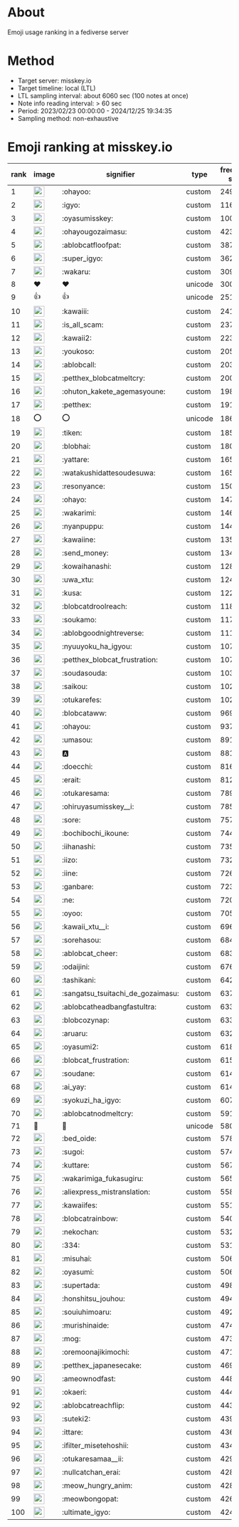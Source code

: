 # About
Emoji usage ranking in a fediverse server

# Method
- Target server: misskey.io
- Target timeline: local (LTL)
- LTL sampling interval: about 6060 sec (100 notes at once)
- Note info reading interval: > 60 sec
- Period: 2023/02/23 00:00:00 - 2024/12/25 19:34:35 
- Sampling method: non-exhaustive

# Emoji ranking at misskey.io

|rank|image|signifier|type|frequency score|
|----|----|----|----|----|
|1|<img height="24" src="https://misskey.io/emoji/ohayoo.webp">|:ohayoo:|custom|249681|
|2|<img height="24" src="https://misskey.io/emoji/igyo.webp">|:igyo:|custom|116445|
|3|<img height="24" src="https://misskey.io/emoji/oyasumisskey.webp">|:oyasumisskey:|custom|100645|
|4|<img height="24" src="https://misskey.io/emoji/ohayougozaimasu.webp">|:ohayougozaimasu:|custom|42345|
|5|<img height="24" src="https://misskey.io/emoji/ablobcatfloofpat.webp">|:ablobcatfloofpat:|custom|38733|
|6|<img height="24" src="https://misskey.io/emoji/super_igyo.webp">|:super_igyo:|custom|36276|
|7|<img height="24" src="https://misskey.io/emoji/wakaru.webp">|:wakaru:|custom|30923|
|8|❤|❤|unicode|30015|
|9|👍|👍|unicode|25148|
|10|<img height="24" src="https://misskey.io/emoji/kawaiii.webp">|:kawaiii:|custom|24168|
|11|<img height="24" src="https://misskey.io/emoji/is_all_scam.webp">|:is_all_scam:|custom|23707|
|12|<img height="24" src="https://misskey.io/emoji/kawaii2.webp">|:kawaii2:|custom|22394|
|13|<img height="24" src="https://misskey.io/emoji/youkoso.webp">|:youkoso:|custom|20505|
|14|<img height="24" src="https://misskey.io/emoji/ablobcall.webp">|:ablobcall:|custom|20352|
|15|<img height="24" src="https://misskey.io/emoji/petthex_blobcatmeltcry.webp">|:petthex_blobcatmeltcry:|custom|20001|
|16|<img height="24" src="https://misskey.io/emoji/ohuton_kakete_agemasyoune.webp">|:ohuton_kakete_agemasyoune:|custom|19894|
|17|<img height="24" src="https://misskey.io/emoji/petthex.webp">|:petthex:|custom|19184|
|18|⭕|⭕|unicode|18652|
|19|<img height="24" src="https://misskey.io/emoji/tiken.webp">|:tiken:|custom|18526|
|20|<img height="24" src="https://misskey.io/emoji/blobhai.webp">|:blobhai:|custom|18058|
|21|<img height="24" src="https://misskey.io/emoji/yattare.webp">|:yattare:|custom|16587|
|22|<img height="24" src="https://misskey.io/emoji/watakushidattesoudesuwa.webp">|:watakushidattesoudesuwa:|custom|16567|
|23|<img height="24" src="https://misskey.io/emoji/resonyance.webp">|:resonyance:|custom|15084|
|24|<img height="24" src="https://misskey.io/emoji/ohayo.webp">|:ohayo:|custom|14747|
|25|<img height="24" src="https://misskey.io/emoji/wakarimi.webp">|:wakarimi:|custom|14628|
|26|<img height="24" src="https://misskey.io/emoji/nyanpuppu.webp">|:nyanpuppu:|custom|14455|
|27|<img height="24" src="https://misskey.io/emoji/kawaiine.webp">|:kawaiine:|custom|13551|
|28|<img height="24" src="https://misskey.io/emoji/send_money.webp">|:send_money:|custom|13406|
|29|<img height="24" src="https://misskey.io/emoji/kowaihanashi.webp">|:kowaihanashi:|custom|12825|
|30|<img height="24" src="https://misskey.io/emoji/uwa_xtu.webp">|:uwa_xtu:|custom|12404|
|31|<img height="24" src="https://misskey.io/emoji/kusa.webp">|:kusa:|custom|12264|
|32|<img height="24" src="https://misskey.io/emoji/blobcatdroolreach.webp">|:blobcatdroolreach:|custom|11870|
|33|<img height="24" src="https://misskey.io/emoji/soukamo.webp">|:soukamo:|custom|11713|
|34|<img height="24" src="https://misskey.io/emoji/ablobgoodnightreverse.webp">|:ablobgoodnightreverse:|custom|11173|
|35|<img height="24" src="https://misskey.io/emoji/nyuuyoku_ha_igyou.webp">|:nyuuyoku_ha_igyou:|custom|10761|
|36|<img height="24" src="https://misskey.io/emoji/petthex_blobcat_frustration.webp">|:petthex_blobcat_frustration:|custom|10753|
|37|<img height="24" src="https://misskey.io/emoji/soudasouda.webp">|:soudasouda:|custom|10310|
|38|<img height="24" src="https://misskey.io/emoji/saikou.webp">|:saikou:|custom|10291|
|39|<img height="24" src="https://misskey.io/emoji/otukarefes.webp">|:otukarefes:|custom|10236|
|40|<img height="24" src="https://misskey.io/emoji/blobcataww.webp">|:blobcataww:|custom|9693|
|41|<img height="24" src="https://misskey.io/emoji/ohayou.webp">|:ohayou:|custom|9372|
|42|<img height="24" src="https://misskey.io/emoji/umasou.webp">|:umasou:|custom|8911|
|43|<img height="24" src="https://misskey.io/emoji/a.webp">|:a:|custom|8818|
|44|<img height="24" src="https://misskey.io/emoji/doecchi.webp">|:doecchi:|custom|8160|
|45|<img height="24" src="https://misskey.io/emoji/erait.webp">|:erait:|custom|8123|
|46|<img height="24" src="https://misskey.io/emoji/otukaresama.webp">|:otukaresama:|custom|7898|
|47|<img height="24" src="https://misskey.io/emoji/ohiruyasumisskey__i.webp">|:ohiruyasumisskey__i:|custom|7858|
|48|<img height="24" src="https://misskey.io/emoji/sore.webp">|:sore:|custom|7578|
|49|<img height="24" src="https://misskey.io/emoji/bochibochi_ikoune.webp">|:bochibochi_ikoune:|custom|7443|
|50|<img height="24" src="https://misskey.io/emoji/iihanashi.webp">|:iihanashi:|custom|7353|
|51|<img height="24" src="https://misskey.io/emoji/iizo.webp">|:iizo:|custom|7320|
|52|<img height="24" src="https://misskey.io/emoji/iine.webp">|:iine:|custom|7267|
|53|<img height="24" src="https://misskey.io/emoji/ganbare.webp">|:ganbare:|custom|7230|
|54|<img height="24" src="https://misskey.io/emoji/ne.webp">|:ne:|custom|7204|
|55|<img height="24" src="https://misskey.io/emoji/oyoo.webp">|:oyoo:|custom|7055|
|56|<img height="24" src="https://misskey.io/emoji/kawaii_xtu__i.webp">|:kawaii_xtu__i:|custom|6963|
|57|<img height="24" src="https://misskey.io/emoji/sorehasou.webp">|:sorehasou:|custom|6849|
|58|<img height="24" src="https://misskey.io/emoji/ablobcat_cheer.webp">|:ablobcat_cheer:|custom|6831|
|59|<img height="24" src="https://misskey.io/emoji/odaijini.webp">|:odaijini:|custom|6762|
|60|<img height="24" src="https://misskey.io/emoji/tashikani.webp">|:tashikani:|custom|6420|
|61|<img height="24" src="https://misskey.io/emoji/sangatsu_tsuitachi_de_gozaimasu.webp">|:sangatsu_tsuitachi_de_gozaimasu:|custom|6375|
|62|<img height="24" src="https://misskey.io/emoji/ablobcatheadbangfastultra.webp">|:ablobcatheadbangfastultra:|custom|6338|
|63|<img height="24" src="https://misskey.io/emoji/blobcozynap.webp">|:blobcozynap:|custom|6332|
|64|<img height="24" src="https://misskey.io/emoji/aruaru.webp">|:aruaru:|custom|6322|
|65|<img height="24" src="https://misskey.io/emoji/oyasumi2.webp">|:oyasumi2:|custom|6183|
|66|<img height="24" src="https://misskey.io/emoji/blobcat_frustration.webp">|:blobcat_frustration:|custom|6157|
|67|<img height="24" src="https://misskey.io/emoji/soudane.webp">|:soudane:|custom|6148|
|68|<img height="24" src="https://misskey.io/emoji/ai_yay.webp">|:ai_yay:|custom|6144|
|69|<img height="24" src="https://misskey.io/emoji/syokuzi_ha_igyo.webp">|:syokuzi_ha_igyo:|custom|6076|
|70|<img height="24" src="https://misskey.io/emoji/ablobcatnodmeltcry.webp">|:ablobcatnodmeltcry:|custom|5919|
|71|🎉|🎉|unicode|5805|
|72|<img height="24" src="https://misskey.io/emoji/bed_oide.webp">|:bed_oide:|custom|5785|
|73|<img height="24" src="https://misskey.io/emoji/sugoi.webp">|:sugoi:|custom|5740|
|74|<img height="24" src="https://misskey.io/emoji/kuttare.webp">|:kuttare:|custom|5675|
|75|<img height="24" src="https://misskey.io/emoji/wakarimiga_fukasugiru.webp">|:wakarimiga_fukasugiru:|custom|5657|
|76|<img height="24" src="https://misskey.io/emoji/aliexpress_mistranslation.webp">|:aliexpress_mistranslation:|custom|5587|
|77|<img height="24" src="https://misskey.io/emoji/kawaiifes.webp">|:kawaiifes:|custom|5514|
|78|<img height="24" src="https://misskey.io/emoji/blobcatrainbow.webp">|:blobcatrainbow:|custom|5409|
|79|<img height="24" src="https://misskey.io/emoji/nekochan.webp">|:nekochan:|custom|5322|
|80|<img height="24" src="https://misskey.io/emoji/334.webp">|:334:|custom|5318|
|81|<img height="24" src="https://misskey.io/emoji/misuhai.webp">|:misuhai:|custom|5068|
|82|<img height="24" src="https://misskey.io/emoji/oyasumi.webp">|:oyasumi:|custom|5062|
|83|<img height="24" src="https://misskey.io/emoji/supertada.webp">|:supertada:|custom|4989|
|84|<img height="24" src="https://misskey.io/emoji/honshitsu_jouhou.webp">|:honshitsu_jouhou:|custom|4946|
|85|<img height="24" src="https://misskey.io/emoji/souiuhimoaru.webp">|:souiuhimoaru:|custom|4924|
|86|<img height="24" src="https://misskey.io/emoji/murishinaide.webp">|:murishinaide:|custom|4749|
|87|<img height="24" src="https://misskey.io/emoji/mog.webp">|:mog:|custom|4732|
|88|<img height="24" src="https://misskey.io/emoji/oremoonajikimochi.webp">|:oremoonajikimochi:|custom|4717|
|89|<img height="24" src="https://misskey.io/emoji/petthex_japanesecake.webp">|:petthex_japanesecake:|custom|4696|
|90|<img height="24" src="https://misskey.io/emoji/ameownodfast.webp">|:ameownodfast:|custom|4485|
|91|<img height="24" src="https://misskey.io/emoji/okaeri.webp">|:okaeri:|custom|4441|
|92|<img height="24" src="https://misskey.io/emoji/ablobcatreachflip.webp">|:ablobcatreachflip:|custom|4439|
|93|<img height="24" src="https://misskey.io/emoji/suteki2.webp">|:suteki2:|custom|4398|
|94|<img height="24" src="https://misskey.io/emoji/ittare.webp">|:ittare:|custom|4363|
|95|<img height="24" src="https://misskey.io/emoji/ifilter_misetehoshii.webp">|:ifilter_misetehoshii:|custom|4348|
|96|<img height="24" src="https://misskey.io/emoji/otukaresamaa__ii.webp">|:otukaresamaa__ii:|custom|4292|
|97|<img height="24" src="https://misskey.io/emoji/nullcatchan_erai.webp">|:nullcatchan_erai:|custom|4289|
|98|<img height="24" src="https://misskey.io/emoji/meow_hungry_anim.webp">|:meow_hungry_anim:|custom|4287|
|99|<img height="24" src="https://misskey.io/emoji/meowbongopat.webp">|:meowbongopat:|custom|4267|
|100|<img height="24" src="https://misskey.io/emoji/ultimate_igyo.webp">|:ultimate_igyo:|custom|4245|
